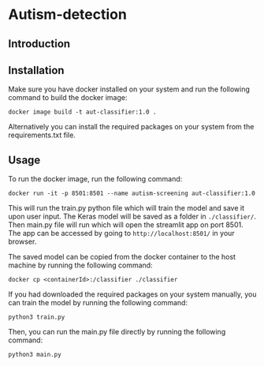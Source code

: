# Autism-detection

## Introduction

## Installation

Make sure you have docker installed on your system and run the following command to build the docker image:
```
docker image build -t aut-classifier:1.0 .
```

Alternatively you can install the required packages on your system from the requirements.txt file.

## Usage

To run the docker image, run the following command:
```
docker run -it -p 8501:8501 --name autism-screening aut-classifier:1.0
```
This will run the train.py python file which will train the model and save it upon user input. The Keras model will be saved as a folder in `./classifier/`.
Then main.py file will run which will open the streamlit app on port 8501. The app can be accessed by going to `http://localhost:8501/` in your browser.

The saved model can be copied from the docker container to the host machine by running the following command:
```
docker cp <containerId>:/classifier ./classifier
```

If you had downloaded the required packages on your system manually, you can train the model by running the following command:
```
python3 train.py
```
Then, you can run the main.py file directly by running the following command:
```
python3 main.py
```
